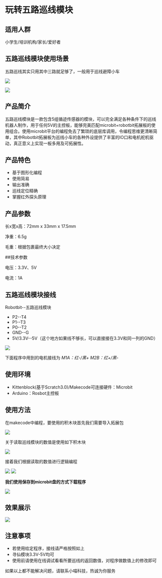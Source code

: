 # 玩转五路巡线模块

## 适用人群

小学生/培训机构/家长/爱好者

## 五路巡线模块使用场景

五路巡线其实只用其中三路就足够了，一般用于巡线避障小车

![](./wanxunxian/xunxian_zhanshi.png)

![](./wanxunxian/xunxian_zhanshi_2.png)

## 产品简介

五路巡线模块是一款包含5组循迹传感器的模块，可以完全满足各种条件下的巡线机器人制作，用于任何5V的主控板，能够完美匹配microbit+robotbit拓展板的使用组合。使用microbit平台的编程免去了繁琐的底层库调用，令编程思维更清晰简单，其中Robotbit拓展板为巡线小车的各种外设提供了丰富的IO口和电机舵机驱动，真正意义上实现一板多用及可拓展性。

## 产品特色

- 基于图形化编程
- 使用简易
- 输出准确
- 巡线定位精确
- 掌握红外探头原理

## 产品参数

长x宽x高：72mm x 33mm x 17.5mm

净重：6.5g

毛重：根据包裹最终大小决定

##技术参数

电压：3.3V、5V

电流：1A

## 五路巡线模块接线

Robotbit--五路巡线模块

- P2--T4
- P1--T3
- P0--T2
- GND--G
- 5V/3.3V--5V（这个地方如果线不够长，可以直接接在3.3V和同一列的GND）

![](./wanxunxian/xunxian_jiaxian.png)

下面程序中用到的电机接线为 _M1A：红-/黑+  M2B：红+/黑-_
## 使用环境 

- Kittenblock(基于Scratch3.0)/Makecode可连接硬件：Microbit
- Arduino：Rosbot主控板

## 使用方法

在makecode中编程，要使用的积木块首先我们需要导入拓展包

![](./wanxunxian/daobao.png)

关于读取巡线模块的数值是使用如下积木块

![](./wanxunxian/biancheng_1.png)

接着我们根据读取的数值进行逻辑编程

![](./wanxunxian/xunxian_biancheng1.png)
![](./wanxunxian/xunxian_biancheng2.png)

__我们使用保存到microbit盘的方式下载程序__

![](./wanxunxian/xiazai1.png)

## 效果展示

![](./wanxunxian/xunxian.gif)

## 注意事项

- 若使用给定程序，接线请严格按照如上
- 寻仙模块3.3V-5V均可
- 使用前请使用在线调试看看所要巡线的返回数值，对程序做数值上的修改即可


如果以上都不能解决问题，请联系小喵科技，热诚为你服务